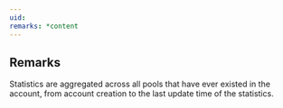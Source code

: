 ```yaml
---
uid: 
remarks: *content
---
```

## Remarks  
 Statistics are aggregated across all pools that have ever existed in the             account, from account creation to the last update time of the statistics.